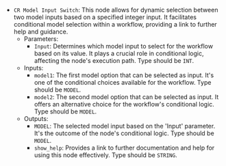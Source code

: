 - `CR Model Input Switch`: This node allows for dynamic selection between two model inputs based on a specified integer input. It facilitates conditional model selection within a workflow, providing a link to further help and guidance.
    - Parameters:
        - `Input`: Determines which model input to select for the workflow based on its value. It plays a crucial role in conditional logic, affecting the node's execution path. Type should be `INT`.
    - Inputs:
        - `model1`: The first model option that can be selected as input. It's one of the conditional choices available for the workflow. Type should be `MODEL`.
        - `model2`: The second model option that can be selected as input. It offers an alternative choice for the workflow's conditional logic. Type should be `MODEL`.
    - Outputs:
        - `MODEL`: The selected model input based on the 'Input' parameter. It's the outcome of the node's conditional logic. Type should be `MODEL`.
        - `show_help`: Provides a link to further documentation and help for using this node effectively. Type should be `STRING`.
